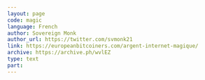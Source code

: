 ```yaml
---
layout: page
code: magic
language: French
author: Sovereign Monk
author_url: https://twitter.com/svmonk21
link: https://europeanbitcoiners.com/argent-internet-magique/
archive: https://archive.ph/wvlEZ
type: text
part: 
---
```

